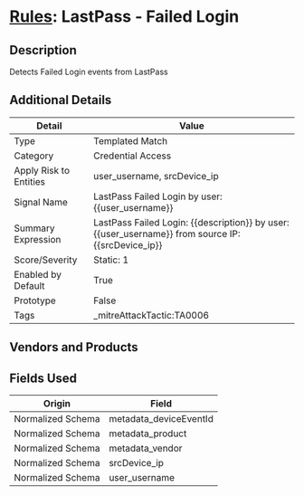 # [Rules](README.md): LastPass - Failed Login

## Description
Detects Failed Login events from LastPass

## Additional Details
|Detail|Value|
|----|----|
|Type|Templated Match|
|Category|Credential Access|
|Apply Risk to Entities|user_username, srcDevice_ip|
|Signal Name|LastPass Failed Login by user: {{user_username}}|
|Summary Expression|LastPass Failed Login: {{description}}  by user: {{user_username}} from source IP: {{srcDevice_ip}}|
|Score/Severity|Static: 1|
|Enabled by Default|True|
|Prototype|False|
|Tags|_mitreAttackTactic:TA0006|
## Vendors and Products


## Fields Used

|Origin|Field|
|----|----|
|Normalized Schema|metadata_deviceEventId|
|Normalized Schema|metadata_product|
|Normalized Schema|metadata_vendor|
|Normalized Schema|srcDevice_ip|
|Normalized Schema|user_username|


